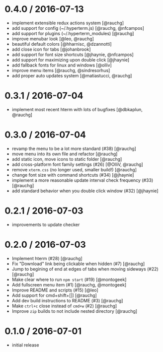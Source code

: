 
0.4.0 / 2016-07-13
==================

  * implement extensible redux actions system [@rauchg]
  * add support for config (~/.hyperterm.js) [@rauchg, @nfcampos]
  * add support for plugins (~/.hyperterm_modules) [@rauchg]
  * improve menubar look [@leo, @rauchg]
  * beautiful default colors [@hharnisc, @dzannotti]
  * add close icon for tabs [@johanbrook]
  * add support for font size shortcuts [@jhaynie, @nfcampos]
  * add support for maximizing upon double click [@jhaynie]
  * add fallback fonts for linux and windows [@olliv]
  * improve menu items [@rauchg, @sindresorhus]
  * add proper auto updates system [@matiastucci, @rauchg]

0.3.1 / 2016-07-04
==================

  * implement most recent hterm with lots of bugfixes [@dbkaplun, @rauchg]

0.3.0 / 2016-07-04
==================

  * revamp the menu to be a lot more standard (#38) [@rauchg]
  * move menu into its own file and refactor [@rauchg]
  * add static icon, move icons to static folder [@rauchg]
  * add cross-platform font family settings (#26) [@OlliV, @rauchg]
  * remove `xterm.css` (no longer used, smaller build!) [@rauchg]
  * change font size with command shortcuts (#34) [@jhaynie]
  * implement a more reasonable update interval check frequency (#33) [@rauchg]
  * add standard behavior when you double click window (#32) [@jhaynie]

0.2.1 / 2016-07-03
==================

  * improvements to update checker

0.2.0 / 2016-07-03
==================

  * Implement hterm (#28) [@rauchg]
  * Fix "Download" link being clickable when hidden (#7) [@rauchg]
  * Jump to begining of end at edges of tabs when moving sideways (#22) [@rauchg]
  * Make clear where to run `npm start` (#19) [@montogeek]
  * Add fullscreen menu item (#1) [@rauchg, @montogeek]
  * Improve README and scripts (#15) [@leo]
  * Add support for cmd+shift+[|] [@rauchg]
  * Add dev build instructions to README (#3) [@rauchg]
  * Make `ctrl+c` close <webview> instead of `cmd+w` (#2) [@rauchg]
  * Improve `zip` builds to not include nested directory [@rauchg]

0.1.0 / 2016-07-01
==================

  * initial release
